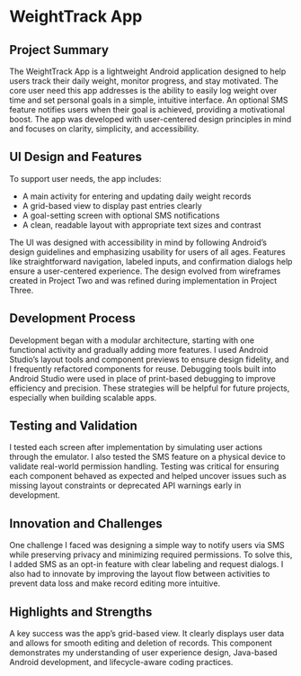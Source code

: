# WeightTrack App

## Project Summary

The WeightTrack App is a lightweight Android application designed to help users track their daily weight, monitor progress, and stay motivated. The core user need this app addresses is the ability to easily log weight over time and set personal goals in a simple, intuitive interface. An optional SMS feature notifies users when their goal is achieved, providing a motivational boost. The app was developed with user-centered design principles in mind and focuses on clarity, simplicity, and accessibility.

## UI Design and Features

To support user needs, the app includes:
- A main activity for entering and updating daily weight records
- A grid-based view to display past entries clearly
- A goal-setting screen with optional SMS notifications
- A clean, readable layout with appropriate text sizes and contrast

The UI was designed with accessibility in mind by following Android’s design guidelines and emphasizing usability for users of all ages. Features like straightforward navigation, labeled inputs, and confirmation dialogs help ensure a user-centered experience. The design evolved from wireframes created in Project Two and was refined during implementation in Project Three.

## Development Process

Development began with a modular architecture, starting with one functional activity and gradually adding more features. I used Android Studio’s layout tools and component previews to ensure design fidelity, and I frequently refactored components for reuse. Debugging tools built into Android Studio were used in place of print-based debugging to improve efficiency and precision. These strategies will be helpful for future projects, especially when building scalable apps.

## Testing and Validation

I tested each screen after implementation by simulating user actions through the emulator. I also tested the SMS feature on a physical device to validate real-world permission handling. Testing was critical for ensuring each component behaved as expected and helped uncover issues such as missing layout constraints or deprecated API warnings early in development.

## Innovation and Challenges

One challenge I faced was designing a simple way to notify users via SMS while preserving privacy and minimizing required permissions. To solve this, I added SMS as an opt-in feature with clear labeling and request dialogs. I also had to innovate by improving the layout flow between activities to prevent data loss and make record editing more intuitive.

## Highlights and Strengths

A key success was the app’s grid-based view. It clearly displays user data and allows for smooth editing and deletion of records. This component demonstrates my understanding of user experience design, Java-based Android development, and lifecycle-aware coding practices.
